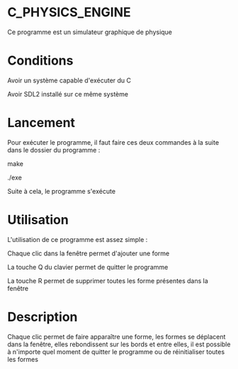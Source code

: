 # C_PHYSICS_ENGINE

Ce programme est un simulateur graphique de physique

# Conditions

Avoir un système capable d'exécuter du C 

Avoir SDL2 installé sur ce même système

# Lancement

Pour exécuter le programme, il faut faire ces deux commandes à la suite dans le dossier du programme :

make

./exe

Suite à cela, le programme s'exécute

# Utilisation

L'utilisation de ce programme est assez simple :

Chaque clic dans la fenêtre permet d'ajouter une forme

La touche Q du clavier permet de quitter le programme

La touche R permet de supprimer toutes les forme présentes dans la fenêtre

# Description 

Chaque clic permet de faire apparaître une forme, les formes se déplacent dans la fenêtre,
elles rebondissent sur les bords et entre elles, il est possible à n'importe quel moment 
de quitter le programme ou de réinitialiser toutes les formes

